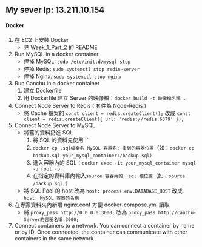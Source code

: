 ## My sever Ip: 13.211.10.154

#### Docker

1. 在 EC2 上安裝 Docker
   - 見 Week_1_Part_2 的 README
1. Run MySQL in a docker container
   - 停掉 MySQL: `sudo /etc/init.d/mysql stop`
   - 停掉 Redis: `sudo systemctl stop redis-server`
   - 停掉 Nginx: `sudo systemctl stop nginx`
1. Run Canchu in a docker container
   1. 建立 Dockerfile
   1. 用 Dockerfile 建立 Server 的映像檔：`docker build -t 映像檔名稱 .`
1. Connect Node Server to Redis ( 套件為 Node-Redis )
   - 將 Cache 檔案的 `const client = redis.createClient();` 改成 `const client = redis.createClient({ url: 'redis://redis:6379' });`
1. Connect Node Server to MySQL
   - 將舊的資料扔進 SQL
     1. 將 SQL 的資料先使用 ``
     1. `docker cp .sql檔案名 MySQL 容器名: 掛到的容器位置`（如：`docker cp backup.sql your_mysql_container:/backup.sql`）
     1. 進入容器內的 SQL：`docker exec -it your_mysql_container mysql -u root -p`
     1. 在指定的資料庫內輸入`source 容器內的 .sql 檔位置`（如：`source /backup.sql;`）
   - 將 SQL Pool 的 host 改為 `host: process.env.DATABASE_HOST` 改成 `host: MySQL 容器的名稱`
1. 在專案資料夾內新增 nginx.conf 方便 docker-compose.yml 讀取
   - 將 `proxy_pass http://0.0.0.0:3000;` 改為 `proxy_pass http://Canchu-Server的容器名稱:3000;`
1. Connect containers to a network. You can connect a container by name or by ID. Once connected, the container can communicate with other containers in the same network.
